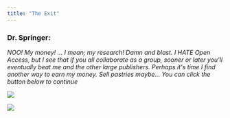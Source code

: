 ```yaml
---
title: "The Exit"
---
```


### Dr. Springer:

_NOO! My money! … I mean; my research! Damn and blast. I HATE Open Access, but I see that if you all collaborate as a group, sooner or later you'll eventually beat me and the other large publishers. Perhaps it's time I find another way to earn my money. Sell pastries maybe… You can click the button below to continue_

[![](https://img.shields.io/website?label=Continue&style=for-the-badge&up_message=Go%21&url=https%3A%2F%2Fdanielroelfs.com)](https://norment.github.io/ecrm20_escaperoom/items/epilogue)

![](https://media.giphy.com/media/Od0QRnzwRBYmDU3eEO/giphy.gif)
